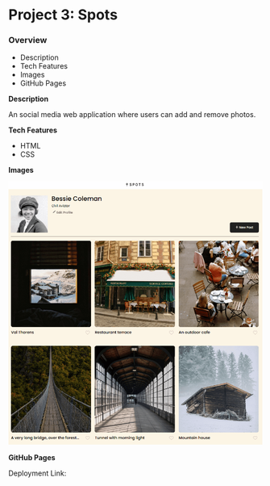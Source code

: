 # Project 3: Spots

### Overview

- Description
- Tech Features
- Images
- GitHub Pages

**Description**

An social media web application where users can add and remove photos.

**Tech Features**

- HTML
- CSS

**Images**

![Getting Started](./images/Spots.png)

**GitHub Pages**

Deployment Link:
